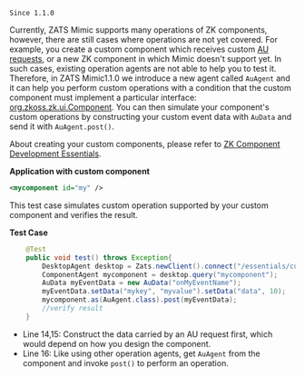 

`Since 1.1.0`

Currently, ZATS Mimic supports many operations of ZK components,
however, there are still cases where operations are not yet covered. For
example, you create a custom component which receives custom [AU requests]({{site.baseurl}}/zk_client_side_ref/communication/client-side_firing),
or a new ZK component in which Mimic doesn't support yet. In such cases,
existing operation agents are not able to help you to test it.
Therefore, in ZATS Mimic1.1.0 we introduce a new agent called `AuAgent`
and it can help you perform custom operations with a condition that the
custom component must implement a particular interface:
[org.zkoss.zk.ui.Component](https://www.zkoss.org/javadoc/latest/zk/org/zkoss/zk/ui/Component.html). You can then simulate your
component's custom operations by constructing your custom event data
with `AuData` and send it with `AuAgent.post()`.

About creating your custom components, please refer to [ZK Component Development Essentials]({{site.baseurl}}/zk_component_dev_essentials/zk_component_overview).

**Application with custom component**

```xml
<mycomponent id="my" />
```

This test case simulates custom operation supported by your custom
component and verifies the result.

**Test Case**

```java
    @Test
    public void test() throws Exception{
        DesktopAgent desktop = Zats.newClient().connect("/essentials/custom.zul");
        ComponentAgent mycomponent = desktop.query("mycomponent");
        AuData myEventData = new AuData("onMyEventName");
        myEventData.setData("mykey", "myvalue").setData("data", 10);
        mycomponent.as(AuAgent.class).post(myEventData);
        //verify result
    }
```

- Line 14,15: Construct the data carried by an AU request first, which
  would depend on how you design the component.
- Line 16: Like using other operation agents, get `AuAgent` from the
  component and invoke `post()` to perform an operation.

